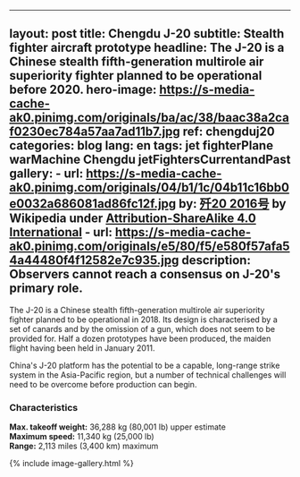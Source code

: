  ---
layout: post
title: Chengdu J-20
subtitle:  Stealth fighter aircraft prototype
headline: The J-20 is a Chinese stealth fifth-generation multirole air superiority fighter planned to be operational before 2020.
hero-image: https://s-media-cache-ak0.pinimg.com/originals/ba/ac/38/baac38a2caf0230ec784a57aa7ad11b7.jpg
ref: chengduj20
categories: blog
lang: en
tags: jet fighterPlane warMachine Chengdu jetFightersCurrentandPast
gallery:
    - url:  https://s-media-cache-ak0.pinimg.com/originals/04/b1/1c/04b11c16bb0e0032a686081ad86fc12f.jpg
      by: <a href='https://en.wikipedia.org/wiki/Chengdu_J-20#/media/File:J20-2016.png' target='_new'>歼20 2016号</a> by Wikipedia under <a href='http://creativecommons.org/licenses/by-sa/4.0' target='_new'>Attribution-ShareAlike 4.0 International</a>
    - url: https://s-media-cache-ak0.pinimg.com/originals/e5/80/f5/e580f57afa54a44480f4f12582e7c935.jpg
      description: Observers cannot reach a consensus on J-20's primary role.
---
The J-20 is a Chinese stealth fifth-generation multirole air superiority fighter planned to be operational in 2018. Its design is characterised by a set of canards and by the omission of a gun, which does not seem to be provided for. Half a dozen prototypes have been produced, the maiden flight having been held in January 2011.

China's J-20 platform has the potential to be a capable, long-range strike system in the Asia-Pacific region, but a number of technical challenges will need to be overcome before production can begin.

<h3>Characteristics</h3>
<strong>Max. takeoff weight:</strong> 36,288 kg (80,001 lb) upper estimate<br />
<strong>Maximum speed:</strong> 11,340 kg (25,000 lb)<br />
<strong>Range:</strong> 2,113 miles (3,400 km) maximum

{% include image-gallery.html %}
